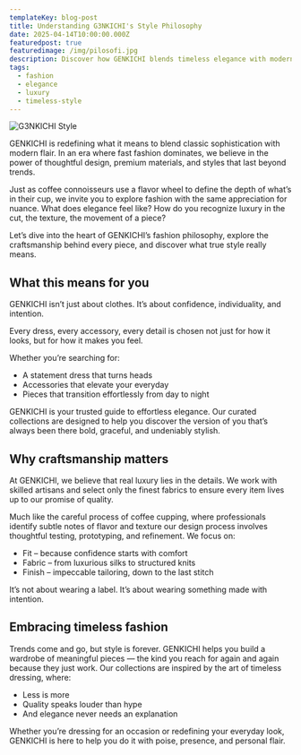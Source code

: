 ```yaml
---
templateKey: blog-post
title: Understanding G3NKICHI's Style Philosophy
date: 2025-04-14T10:00:00.000Z
featuredpost: true
featuredimage: /img/pilosofi.jpg
description: Discover how GENKICHI blends timeless elegance with modern sophistication through thoughtful design and luxurious details.
tags:
  - fashion
  - elegance
  - luxury
  - timeless-style
---
```

![G3NKICHI Style](/img/pilosofi.jpg)

GENKICHI is redefining what it means to blend classic sophistication with modern flair. In an era where fast fashion dominates, we believe in the power of thoughtful design, premium materials, and styles that last beyond trends.

Just as coffee connoisseurs use a flavor wheel to define the depth of what’s in their cup, we invite you to explore fashion with the same appreciation for nuance. What does elegance feel like? How do you recognize luxury in the cut, the texture, the movement of a piece?

Let’s dive into the heart of GENKICHI’s fashion philosophy, explore the craftsmanship behind every piece, and discover what true style really means.

## What this means for you

GENKICHI isn’t just about clothes. It’s about confidence, individuality, and intention. 

Every dress, every accessory, every detail is chosen not just for how it looks, but for how it makes you feel.

Whether you’re searching for:

* A statement dress that turns heads
* Accessories that elevate your everyday
* Pieces that transition effortlessly from day to night

GENKICHI is your trusted guide to effortless elegance. Our curated collections are designed to help you discover the version of you that’s always been there bold, graceful, and undeniably stylish.

## Why craftsmanship matters

At GENKICHI, we believe that real luxury lies in the details. We work with skilled artisans and select only the finest fabrics to ensure every item lives up to our promise of quality.

Much like the careful process of coffee cupping, where professionals identify subtle notes of flavor and texture our design process involves thoughtful testing, prototyping, and refinement. We focus on:

* Fit – because confidence starts with comfort
* Fabric – from luxurious silks to structured knits
* Finish – impeccable tailoring, down to the last stitch

It’s not about wearing a label. It’s about wearing something made with intention.

## Embracing timeless fashion

Trends come and go, but style is forever. GENKICHI helps you build a wardrobe of meaningful pieces — the kind you reach for again and again because they just work. Our collections are inspired by the art of timeless dressing, where:

* Less is more
* Quality speaks louder than hype
* And elegance never needs an explanation

Whether you’re dressing for an occasion or redefining your everyday look, GENKICHI is here to help you do it with poise, presence, and personal flair.